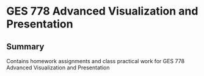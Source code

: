 # GES 778 Advanced Visualization and Presentation 
## Summary
Contains homework assignments and class practical work for GES 778 Advanced Visualization and Presentation
